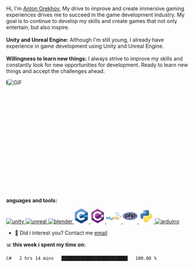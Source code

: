 Hi, I'm [Anton Orekhov](https://www.linkedin.com/in/anton-orekhov-803434278/), My drive to improve and create immersive gaming experiences drives me to succeed in the game development industry. My goal is to continue to develop my skills and create games that not only entertain, but also inspire.
<br> <br> <b>Unity and Unreal Engine:</b> Although I'm still young, I already have experience in game development using Unity and Unreal Engine.
<br> <br> <b>Willingness to learn new things:</b> I always strive to improve my skills and constantly look for new opportunities for development. Ready to learn new things and accept the challenges ahead.

<img align="right" alt="GIF" src="https://camo.githubusercontent.com/4b4df584eeadbc833d9e3977f1866f1fbbe5fe10210a2d4500219bcd90f021b7/68747470733a2f2f6d69726f2e6d656469756d2e636f6d2f76322f726573697a653a6669743a3634302f312a5a53566d57476363317765454e6230536861775778772e676966" width="500" height="320" />

**languages and tools:**  

<p align="left"> 
   <a href="https://unity.com/" target="_blank" rel="noreferrer">
    <img src="https://www.vectorlogo.zone/logos/unity3d/unity3d-icon.svg" alt="unity" width="40" height="40"/>
  </a> 
  <a href="https://unrealengine.com/" target="_blank" rel="noreferrer"> 
    <img src="https://raw.githubusercontent.com/kenangundogan/fontisto/036b7eca71aab1bef8e6a0518f7329f13ed62f6b/icons/svg/brand/unreal-engine.svg" alt="unreal" width="40" height="40"/>
  </a>
  <a href="https://www.blender.org/" target="_blank" rel="noreferrer"> 
    <img src="https://download.blender.org/branding/community/blender_community_badge_white.svg" alt="blender" width="40" height="40"/> 
  </a> 
  <a href="https://www.w3schools.com/cpp/" target="_blank" rel="noreferrer"> 
    <img src="https://raw.githubusercontent.com/devicons/devicon/master/icons/cplusplus/cplusplus-original.svg" alt="cplusplus" width="40" height="40"/>
  </a> 
  <a href="https://www.w3schools.com/cs/" target="_blank" rel="noreferrer"> 
    <img src="https://raw.githubusercontent.com/devicons/devicon/master/icons/csharp/csharp-original.svg" alt="csharp" width="40" height="40"/>
  </a> 
  <a href="https://www.mysql.com/" target="_blank" rel="noreferrer"> 
    <img src="https://raw.githubusercontent.com/devicons/devicon/master/icons/mysql/mysql-original-wordmark.svg" alt="mysql" width="40" height="40"/>
  </a> 
  <a href="https://www.php.net" target="_blank" rel="noreferrer"> 
    <img src="https://raw.githubusercontent.com/devicons/devicon/master/icons/php/php-original.svg" alt="php" width="40" height="40"/>
  </a> 
  <a href="https://www.python.org" target="_blank" rel="noreferrer"> 
    <img src="https://raw.githubusercontent.com/devicons/devicon/master/icons/python/python-original.svg" alt="python" width="40" height="40"/>
  </a> 
  <a href="https://www.arduino.cc/" target="_blank" rel="noreferrer"> 
    <img src="https://cdn.worldvectorlogo.com/logos/arduino-1.svg" alt="arduino" width="40" height="40"/> 
  </a>
</p>


- 💼 Did i interest you? Contact me [email](mailto:anton3103@outlook.com)


📊 **this week i spent my time on:**
<!--START_SECTION:waka-->

```txt
C#   2 hrs 14 mins   █████████████████████████   100.00 %
```

<!--END_SECTION:waka-->

